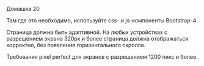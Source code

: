 Домашка 20

Там где это необходимо, используйте css- и js-компоненты  Bootstrap-4

Страница должна быть адаптивной.  На любых устройствах с разрешением экрана 320px и более страница должна отображаться корректно, без появления горизонтального скролла.

Требования pixel perfect для экранов с разрешением 1200 пикс и более.